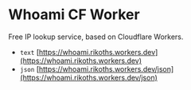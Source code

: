 # Whoami CF Worker

Free IP lookup service, based on Cloudflare Workers.

- `text` [https://whoami.rikoths.workers.dev](https://whoami.rikoths.workers.dev)
- `json` [https://whoami.rikoths.workers.dev/json](https://whoami.rikoths.workers.dev/json)

